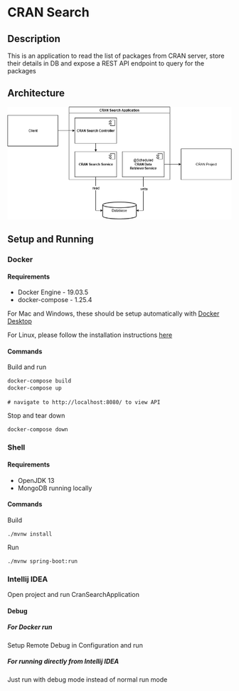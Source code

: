 # CRAN Search
## Description
This is an application to read the list of packages from CRAN server, store their details in DB and expose a REST API endpoint to query for the packages

## Architecture
![Architecture Diagram](./CRAN-Search-Architecture.png)

## Setup and Running
### Docker
#### Requirements
- Docker Engine - 19.03.5
- docker-compose - 1.25.4

For Mac and Windows, these should be setup automatically with [Docker Desktop](https://www.docker.com/products/docker-desktop)

For Linux, please follow the installation instructions [here](https://docs.docker.com/install/)  

#### Commands
Build and run
```shell script
docker-compose build
docker-compose up

# navigate to http://localhost:8080/ to view API
```
Stop and tear down
```shell script
docker-compose down
```
### Shell
#### Requirements
- OpenJDK 13
- MongoDB running locally

#### Commands
Build
```shell script
./mvnw install
```
Run
```shell script
./mvnw spring-boot:run
```

### Intellij IDEA
Open project and run CranSearchApplication
#### Debug
##### For Docker run
Setup Remote Debug in Configuration and run
##### For running directly from Intellij IDEA
Just run with debug mode instead of normal run mode